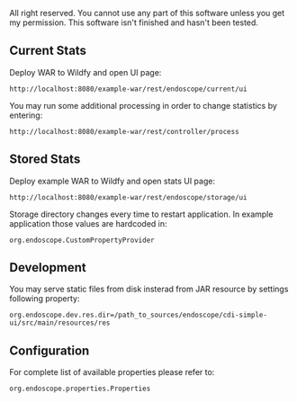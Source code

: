 All right reserved.
You cannot use any part of this software unless you get my permission.
This software isn't finished and hasn't been tested.


Current Stats
-------------
Deploy WAR to Wildfy and open UI page:

	http://localhost:8080/example-war/rest/endoscope/current/ui

You may run some additional processing in order to change statistics by entering:
     
    http://localhost:8080/example-war/rest/controller/process


Stored Stats
------------
Deploy example WAR to Wildfy and open stats UI page:

    http://localhost:8080/example-war/rest/endoscope/storage/ui
        
Storage directory changes every time to restart application. 
In example application those values are hardcoded in:
    
    org.endoscope.CustomPropertyProvider

Development
--------------
You may serve static files from disk insterad from JAR resource by settings following property:
 
    org.endoscope.dev.res.dir=/path_to_sources/endoscope/cdi-simple-ui/src/main/resources/res
    
Configuration
-------------
For complete list of available properties please refer to:

    org.endoscope.properties.Properties
     